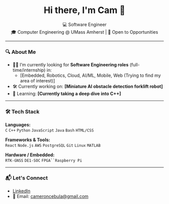 <!-- GitHub Profile README Template -->

<h1 align="center">Hi there, I'm Cam 👋</h1>
<p align="center">
  💻 Software Engineer<br>
  🎓 Computer Engineering @ UMass Amherst | 📍 Open to Opportunities
</p>

---

### 🔍 About Me

- 👨‍💻 I’m currently looking for **Software Engineering roles** (full-time/internship) in:
  - [Embedded, Robotics, Cloud, AI/ML, Mobile, Web (Trying to find my area of interest)]
- 🛠️ Currently working on: **[Miniature AI obstacle detection forklift robot]**
- 🌱 Learning: **[Currently taking a deep dive into C++]**

---

### 🛠️ Tech Stack

**Languages:**  
`C` `C++` `Python` `JavaScript` `Java` `Bash` `HTML/CSS`

**Frameworks & Tools:**  
`React` `Node.js` `AWS` `PostgreSQL` `Git` `Linux` `MATLAB`

**Hardware / Embedded:**  
`RTK-GNSS` `DE1-SOC` `FPGA``Raspberry Pi` 

---

### 📬 Let's Connect

- [LinkedIn](https://www.linkedin.com/in/cameron-cebula/)  
- 📧 Email: cameroncebula@gmail.com

